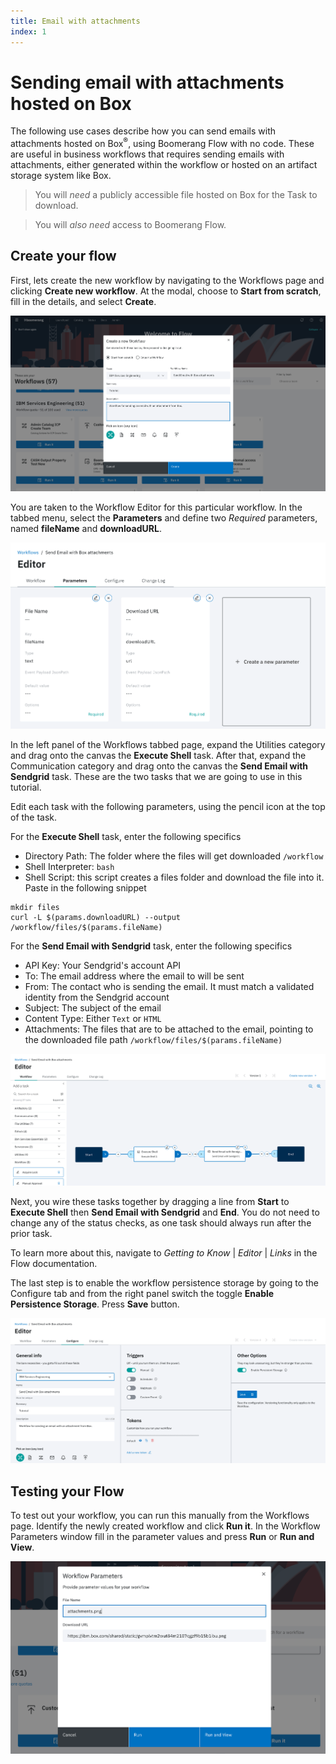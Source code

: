 ```yaml
---
title: Email with attachments
index: 1
---
```


# Sending email with attachments hosted on Box

The following use cases describe how you can send emails with attachments hosted on Box<sup>®</sup>, using Boomerang Flow with no code. These are useful in business workflows that requires sending emails with attachments, either generated within the workflow or hosted on an artifact storage system like Box.

> You will _need_ a publicly accessible file hosted on Box for the Task to download.

> You will _also need_ access to Boomerang Flow.

## Create your flow

First, lets create the new workflow by navigating to the Workflows page and clicking **Create new workflow**. At the modal, choose to **Start from scratch**, fill in the details, and select **Create**.

![Create Workflow](./assets/email-attachments-create-workflow.png)

You are taken to the Workflow Editor for this particular workflow. In the tabbed menu, select the **Parameters** and define two _Required_ parameters, named **fileName** and **downloadURL**.

![Workflow Parameters](./assets/email-define-parameters.png)

In the left panel of the Workflows tabbed page, expand the Utilities category and drag onto the canvas the **Execute Shell** task. After that, expand the Communication category and drag onto the canvas the **Send Email with Sendgrid** task. These are the two tasks that we are going to use in this tutorial.

Edit each task with the following parameters, using the pencil icon at the top of the task.

For the **Execute Shell** task, enter the following specifics

- Directory Path: The folder where the files will get downloaded `/workflow`
- Shell Interpreter: `bash`
- Shell Script: this script creates a files folder and download the file into it. Paste in the following snippet

```
mkdir files
curl -L $(params.downloadURL) --output /workflow/files/$(params.fileName)
```

For the **Send Email with Sendgrid** task, enter the following specifics

- API Key: Your Sendgrid's account API
- To: The email address where the email to will be sent
- From: The contact who is sending the email. It must match a validated identity from the Sendgrid account
- Subject: The subject of the email
- Content Type: Either `Text` or `HTML`
- Attachments: The files that are to be attached to the email, pointing to the downloaded file path `/workflow/files/$(params.fileName)`

![Workflow Settings](./assets/email-attachments-workflow.png)

Next, you wire these tasks together by dragging a line from **Start** to **Execute Shell** then **Send Email with Sendgrid** and **End**. You do not need to change any of the status checks, as one task should always run after the prior task.

To learn more about this, navigate to _Getting to Know_ | _Editor_ | _Links_ in the Flow documentation.

The last step is to enable the workflow persistence storage by going to the Configure tab and from the right panel switch the toggle **Enable Persistence Storage**. Press **Save** button.

![Persistence Storage Settings](./assets/email-attachments-settings.png)

## Testing your Flow

To test out your workflow, you can run this manually from the Workflows page. Identify the newly created workflow and click **Run it**. In the Workflow Parameters window fill in the parameter values and press **Run** or **Run and View**.

![Workflow Parameters](./assets/email-attachments-run.png)

